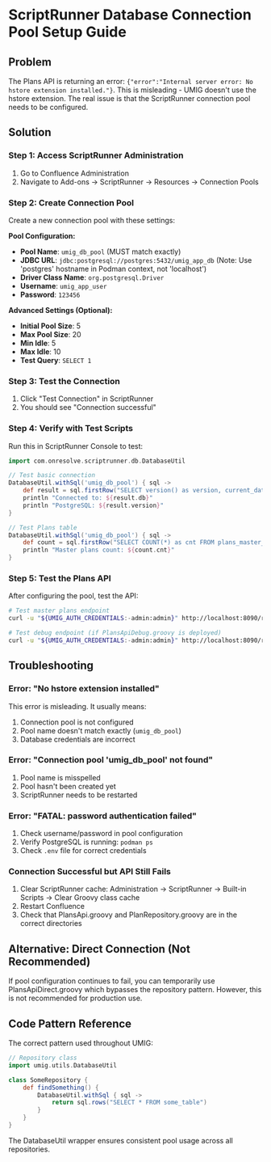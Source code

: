 # ScriptRunner Database Connection Pool Setup Guide

## Problem

The Plans API is returning an error: `{"error":"Internal server error: No hstore extension installed."}`. This is misleading - UMIG doesn't use the hstore extension. The real issue is that the ScriptRunner connection pool needs to be configured.

## Solution

### Step 1: Access ScriptRunner Administration

1. Go to Confluence Administration
2. Navigate to Add-ons → ScriptRunner → Resources → Connection Pools

### Step 2: Create Connection Pool

Create a new connection pool with these settings:

**Pool Configuration:**

- **Pool Name**: `umig_db_pool` (MUST match exactly)
- **JDBC URL**: `jdbc:postgresql://postgres:5432/umig_app_db` (Note: Use 'postgres' hostname in Podman context, not 'localhost')
- **Driver Class Name**: `org.postgresql.Driver`
- **Username**: `umig_app_user`
- **Password**: `123456`

**Advanced Settings (Optional):**

- **Initial Pool Size**: 5
- **Max Pool Size**: 20
- **Min Idle**: 5
- **Max Idle**: 10
- **Test Query**: `SELECT 1`

### Step 3: Test the Connection

1. Click "Test Connection" in ScriptRunner
2. You should see "Connection successful"

### Step 4: Verify with Test Scripts

Run this in ScriptRunner Console to test:

```groovy
import com.onresolve.scriptrunner.db.DatabaseUtil

// Test basic connection
DatabaseUtil.withSql('umig_db_pool') { sql ->
    def result = sql.firstRow("SELECT version() as version, current_database() as db")
    println "Connected to: ${result.db}"
    println "PostgreSQL: ${result.version}"
}

// Test Plans table
DatabaseUtil.withSql('umig_db_pool') { sql ->
    def count = sql.firstRow("SELECT COUNT(*) as cnt FROM plans_master_plm")
    println "Master plans count: ${count.cnt}"
}
```

### Step 5: Test the Plans API

After configuring the pool, test the API:

```bash
# Test master plans endpoint
curl -u "${UMIG_AUTH_CREDENTIALS:-admin:admin}" http://localhost:8090/rest/scriptrunner/latest/custom/plans/master

# Test debug endpoint (if PlansApiDebug.groovy is deployed)
curl -u "${UMIG_AUTH_CREDENTIALS:-admin:admin}" http://localhost:8090/rest/scriptrunner/latest/custom/plans/test
```

## Troubleshooting

### Error: "No hstore extension installed"

This error is misleading. It usually means:

1. Connection pool is not configured
2. Pool name doesn't match exactly (`umig_db_pool`)
3. Database credentials are incorrect

### Error: "Connection pool 'umig_db_pool' not found"

1. Pool name is misspelled
2. Pool hasn't been created yet
3. ScriptRunner needs to be restarted

### Error: "FATAL: password authentication failed"

1. Check username/password in pool configuration
2. Verify PostgreSQL is running: `podman ps`
3. Check `.env` file for correct credentials

### Connection Successful but API Still Fails

1. Clear ScriptRunner cache: Administration → ScriptRunner → Built-in Scripts → Clear Groovy class cache
2. Restart Confluence
3. Check that PlansApi.groovy and PlanRepository.groovy are in the correct directories

## Alternative: Direct Connection (Not Recommended)

If pool configuration continues to fail, you can temporarily use PlansApiDirect.groovy which bypasses the repository pattern. However, this is not recommended for production use.

## Code Pattern Reference

The correct pattern used throughout UMIG:

```groovy
// Repository class
import umig.utils.DatabaseUtil

class SomeRepository {
    def findSomething() {
        DatabaseUtil.withSql { sql ->
            return sql.rows("SELECT * FROM some_table")
        }
    }
}
```

The DatabaseUtil wrapper ensures consistent pool usage across all repositories.
